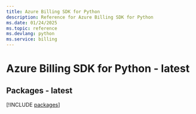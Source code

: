 ```yaml
---
title: Azure Billing SDK for Python
description: Reference for Azure Billing SDK for Python
ms.date: 01/24/2025
ms.topic: reference
ms.devlang: python
ms.service: billing
---
```

# Azure Billing SDK for Python - latest
## Packages - latest
[!INCLUDE [packages](billing-index.md)]